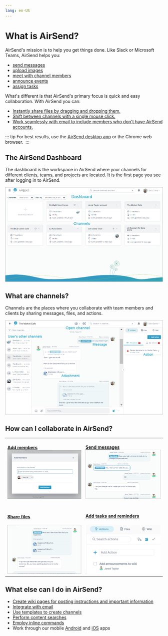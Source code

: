 ```yaml
---
lang: en-US
---
```


# What is AirSend?

AirSend's mission is to help you get things done. Like Slack or Microsoft Teams, AirSend helps you:

-   [send messages](/messages/messaging-inside-an-airsend-channel)
-   [upload images](/files/add-a-file-to-a-message)
-   [meet with channel members](/meetings/intro)
-   [announce events](/wiki/intro)
-   [assign tasks](/files-actions-and-wiki)

What's different is that AirSend's primary focus is quick and easy collaboration. With AirSend you can:

-   [Instantly share files by dragging and dropping them](/files/intro)[.](/files-actions-and-wiki)
-   [Shift between channels with a single mouse click.](/channels/inside-an-airsend-channel)
-   [Work seamlessly with email to include members who don't have AirSend accounts.](/email)

::: tip
For best results, use the [AirSend desktop app](/apps/airsend-desktop-app) or the Chrome web browser. 
:::

## The AirSend Dashboard

The dashboard is the workspace in AirSend where your channels for different clients, teams, and projects are located. It is the first page you see after logging in to AirSend. 

![](./assets/about/as-dash-no-bold.png)

## What are channels?  

Channels are the places where you collaborate with team members and clients by sharing messages, files, and actions​.

![](./assets/about/as-channel-no-bold.png)

## How can I collaborate in AirSend?

<table><tbody><tr><td><div><h4><a href="/members/adding-more-members-to-a-channel">Add members</a><br><span><img src="./assets/about/as-add-members.png"></span></h4></div></td><td><div><strong><a href="/messages/messaging-inside-an-airsend-channel">Send messages</a><br></strong><span><img src="./assets/about/as-chat.png"></span></div></td></tr><tr><td><div><h4><a href="/files/intro">Share files</a></h4><span><img src="./assets/about/as-share-files-812.png"></span></div></td><td><div><h4><a href="/actions/intro">Add tasks and reminders</a></h4><span><img src="./assets/about/as-actions-2.png"></span></div></td></tr></tbody></table>

## What else can I do in AirSend?

-   [Create wiki pages for posting instructions and important information](/files-actions-and-wiki)
-   [Integrate with email](/email)
-   [Use templates to create channels](/channels/creating-channels-from-templates)
-   [Perform content searches](/making-your-experience-easier)
-   [Employ inline commands](/customization)
-   Work through our mobile [Android](/apps/airsend-on-android) and [iOS](/apps/airsend-on-i-os) apps